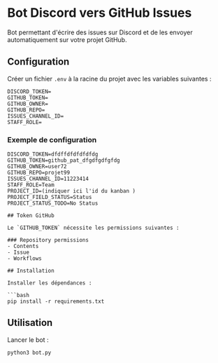 # Bot Discord vers GitHub Issues

Bot permettant d'écrire des issues sur Discord et de les envoyer automatiquement sur votre projet GitHub.

## Configuration

Créer un fichier `.env` à la racine du projet avec les variables suivantes :

```
DISCORD_TOKEN=
GITHUB_TOKEN=
GITHUB_OWNER=
GITHUB_REPO=
ISSUES_CHANNEL_ID=
STAFF_ROLE=
```

### Exemple de configuration

```
DISCORD_TOKEN=dfdffdfdfdfdfdg
GITHUB_TOKEN=github_pat_dfgdfgdfgfdg
GITHUB_OWNER=user72
GITHUB_REPO=projet99
ISSUES_CHANNEL_ID=11223414
STAFF_ROLE=Team
PROJECT_ID=(indiquer ici l'id du kanban )
PROJECT_FIELD_STATUS=Status
PROJECT_STATUS_TODO=No Status

## Token GitHub

Le `GITHUB_TOKEN` nécessite les permissions suivantes :

### Repository permissions
- Contents
- Issue  
- Workflows

## Installation

Installer les dépendances :

```bash
pip install -r requirements.txt
```

## Utilisation

Lancer le bot :

```bash
python3 bot.py
```